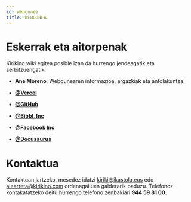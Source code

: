 ```yaml
---
id: webgunea
title: WEBGUNEA
---
```


# Eskerrak eta aitorpenak
Kirikino.wiki egitea posible izan da hurrengo jendeagatik eta serbitzuengatik:


- **Ane Moreno**: Webgunearen informazioa, argazkiak eta antolakuntza.

- **[@Vercel](https://vercel.com)**
- **[@GitHub](https://github.com)**
- **[@Bibbl, Inc](https://bibbl.app)**
- **[@Facebook Inc](https://facebook.com)**
- **[@Docusaurus](https://docusaurus.io)**

# Kontaktua
Kontaktuan jartzeko, mesedez idatzi [kiriki@ikastola.eus](mailto:kiriki@ikastola.eus) edo [alearreta@kirikino.com](mailto:alearreta@kirikino.com) ordenagailuen galderarik baduzu. Telefonoz kontakatatzeko deitu hurrengo telefono zenbakiari **944 59 81 00**.


